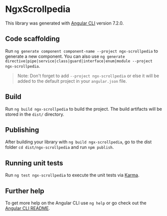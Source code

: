 # NgxScrollpedia

This library was generated with [Angular CLI](https://github.com/angular/angular-cli) version 7.2.0.

## Code scaffolding

Run `ng generate component component-name --project ngx-scrollpedia` to generate a new component. You can also use `ng generate directive|pipe|service|class|guard|interface|enum|module --project ngx-scrollpedia`.
> Note: Don't forget to add `--project ngx-scrollpedia` or else it will be added to the default project in your `angular.json` file. 

## Build

Run `ng build ngx-scrollpedia` to build the project. The build artifacts will be stored in the `dist/` directory.

## Publishing

After building your library with `ng build ngx-scrollpedia`, go to the dist folder `cd dist/ngx-scrollpedia` and run `npm publish`.

## Running unit tests

Run `ng test ngx-scrollpedia` to execute the unit tests via [Karma](https://karma-runner.github.io).

## Further help

To get more help on the Angular CLI use `ng help` or go check out the [Angular CLI README](https://github.com/angular/angular-cli/blob/master/README.md).
